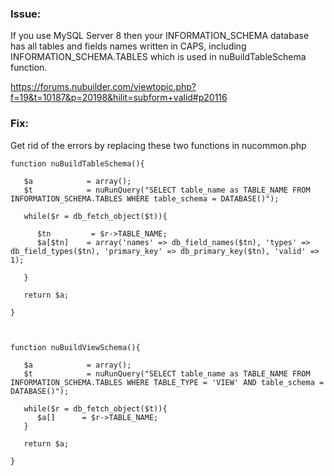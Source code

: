 ### Issue: 

If you use MySQL Server 8 then your INFORMATION_SCHEMA database has all tables and fields names written in CAPS, 
including INFORMATION_SCHEMA.TABLES which is used in nuBuildTableSchema function. 

https://forums.nubuilder.com/viewtopic.php?f=19&t=10187&p=20198&hilit=subform+valid#p20116

### Fix: 

Get rid of the errors by replacing these two functions in nucommon.php 

```
function nuBuildTableSchema(){

   $a            = array();
   $t            = nuRunQuery("SELECT table_name as TABLE_NAME FROM INFORMATION_SCHEMA.TABLES WHERE table_schema = DATABASE()");

   while($r = db_fetch_object($t)){
      
      $tn         = $r->TABLE_NAME;
      $a[$tn]    = array('names' => db_field_names($tn), 'types' => db_field_types($tn), 'primary_key' => db_primary_key($tn), 'valid' => 1);
      
   }
   
   return $a;

}



function nuBuildViewSchema(){

   $a            = array();
   $t            = nuRunQuery("SELECT table_name as TABLE_NAME FROM INFORMATION_SCHEMA.TABLES WHERE TABLE_TYPE = 'VIEW' AND table_schema = DATABASE()");

   while($r = db_fetch_object($t)){
      $a[]      = $r->TABLE_NAME;
   }
   
   return $a;

}
```
